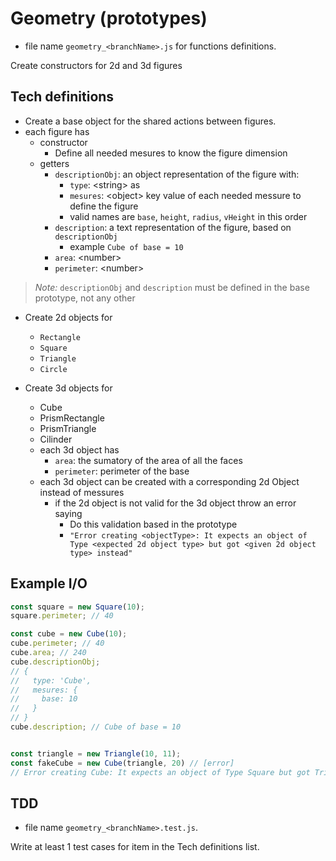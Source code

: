 # Geometry (prototypes)

* file name `geometry_<branchName>.js` for functions definitions.

Create constructors for 2d and 3d figures

## Tech definitions
* Create a base object for the shared actions between figures.
* each figure has
  * constructor
    * Define all needed mesures to know the figure dimension
  * getters
    * `descriptionObj`: an object representation of the figure with:
      - `type`: \<string> as
      - `mesures`: \<object> key value of each needed messure to define the figure
      - valid names are `base`, `height`, `radius`, `vHeight` in this order
    * `description`: a text representation of the figure, based on `descriptionObj`
      * example `Cube of base = 10`
    * `area`: \<number>
    * `perimeter`: \<number>

> *Note:* `descriptionObj` and `description` must be defined in the base prototype, not any other

* Create 2d objects for
  * `Rectangle`
  * `Square`
  * `Triangle`
  * `Circle`

* Create 3d objects for
  * Cube
  * PrismRectangle
  * PrismTriangle
  * Cilinder
  * each 3d object has
    * `area`: the sumatory of the area of all the faces
    * `perimeter`: perimeter of the base
  * each 3d object can be created with a corresponding 2d Object instead of messures
    * if the 2d object is not valid for the 3d object throw an error saying
      * Do this validation based in the prototype
      * `"Error creating <objectType>: It expects an object of Type <expected 2d object type> but got <given 2d object type> instead"`



## Example I/O
```js
const square = new Square(10);
square.perimeter; // 40

const cube = new Cube(10);
cube.perimeter; // 40
cube.area; // 240
cube.descriptionObj;
// {
//   type: 'Cube',
//   mesures: {
//     base: 10
//   }
// }
cube.description; // Cube of base = 10


const triangle = new Triangle(10, 11);
const fakeCube = new Cube(triangle, 20) // [error]
// Error creating Cube: It expects an object of Type Square but got Triangle instead
```

## TDD
* file name `geometry_<branchName>.test.js`.

Write at least 1 test cases for item in the Tech definitions list.

